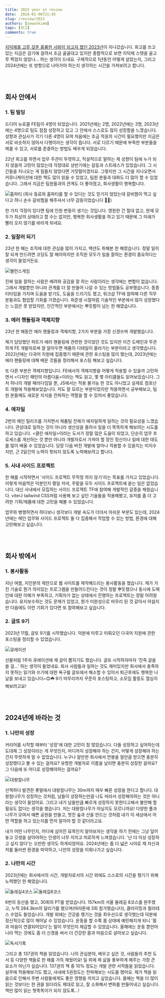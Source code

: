 ```yaml
---
title: 2023 year in review
date:  2024-01-06T21:45
slug: /review/2023
authors: [sewonkimm]
tags: [회고]
comments: true
---
```


[지덕체를 고루 갖춘 훌륭한 사람이 되고자 했던 2023년](../2023-01-03-post/index.md)이 지나갔습니다. 회고를 쓰고 있는 지금은 감기에 걸려서 조금 골골대고 있지만 종합적으로 보면 지덕체 스탯을 골고루 찍었지 않았나... 하는 생각이 드네요. 구체적으로 1년동안 어떻게 살았는지, 그리고 2024년에는 또 방향으로 나아가야 하는지 생각하는 시간을 가져보려고 합니다.

<!--truncate-->

<br />
<br />

## 회사 안에서

### 1. 팀 빌딩

드디어 뉴로클 FE팀이 4명이 되었습니다. 2021년에는 2명, 2022년에는 3명, 2023년에는 4명으로 팀도 점점 성장하고 있고 그 안에서 스스로도 많이 성장함을 느꼈습니다. 성향과 관심사가 각기 다른 4명이 모여 처음에는 조금 적응의 시간이 필요했지만 지금은 서로 비슷하지 않아서 다행이라는 생각이 듭니다. 서로 다르기 때문에 부족한 부분들을 메꿀 수 있고, 서로를 존중하는 방법도 배우게 되었습니다.

22년 회고를 하면서 업무 주관이 뚜렷하고, 직설적으로 말하는 제 성향이 팀에 누가 되지 않을까 고민이 많았는데 걱정대로 상반기에는 갈등과 스트레스가 있었습니다. 그 시간들을 지나오는 게 힘들지 않았다면 거짓말이겠지요. 그렇지만 그 시간을 지나오면서 커뮤니케이션에 대한 책도 많이 읽을 수 있었고, 팀원 분들과 대화도 더 많이 할 수 있었습니다. 그래서 지금은 팀원들과의 관계도 더 좋아졌고, 회사생활이 행복합니다.

![홈파티](./party.jpg)
(회사 동료와 홈파티를 할 수 있다는 것도 믿기지 않았는데 갈비찜이 먹고 싶다고 하니 손수 갈비찜을 해주셔서 너무 감동이었습니다 🥺🍖)

한 가지 걱정이 있다면 팀에 인원 변동이 생기는 것입니다. 영원한 건 절대 없고, 현재 모두가 최상의 상태라고 할 수는 없지만, 행복한 회사생활을 하고 있기 때문에 그 미래가 빨리 오지 않기를 바라게 되네요.


### 2. 일잘러 되기

23년 한 해는 조직에 대한 관심을 많이 가지고, 액션도 취해본 한 해였습니다. 정말 일이 잘 되게 만드려면 코딩도 잘 해야하지만 조직원 모두가 일을 잘하는 환경이 중요하다는 생각이 들었거든요.

![밸런스게임](./balance.jpg)

진짜 일을 잘하는 사람은 배려와 공감을 잘 하는 사람이라는 생각에는 변함이 없습니다. 그래서 개발뿐만 아니라 관계를 더 잘 만들어 나갈 수 있는 방법들도 공부했습니다. 종종 티타임을 가지며 도움을 받기도, 도움을 드리기도 했고, 워크샵 TF에 참여해 다른 직무 분들과도 협업할 기회를 가졌습니다. 취준생 시절처럼 기술적인 부분에서 많이 성장했다는 느낌은 못 받았지만, 인간적인 부분에서는 뿌듯함이 남는 한 해였습니다.


### 3. 에러 핸들링과 객체지향

23년 한 해동안 에러 핸들링과 객체지향, 2가지 부분을 가장 신경쓰며 개발했습니다.

제가 담당했던 파트가 에러 핸들링에 관련한 것이었던 것도 있지만 이건 도메인과 무관하게 FE 개발자로써 잘 알아두면 제품의 디테일이 올라가는 부분이라고 생각했습니다. 2022년에는 다국어 지원에 집중했기 때문에 관련 포스팅을 많이 했는데, 2023년에는 에러 핸들링에 대해 배운 것들을 정리해서 포스팅 해보고 싶습니다.

또 다른 부분은 객체지향입니다. FE에서의 객체지향을 어떻게 적용할 수 있을까 고민하면서 \<디자인 패턴의 아름다움>이라는 책도 읽고, 몇 몇 아티클들도 읽어보았습니다. 그저 하나의 개발 패러다임일 뿐, JS에서는 적용 불가능 한 것도 아니었고 실제로 컴포넌트 개발에 적용해보았습니다. 저도 잘 모르는 부분이었지만 적용하면서 공부해보고, 팀원 분들께도 새로운 지식을 전파하는 역할을 할 수 있어서 좋았습니다.


### 4. 애자일

2번의 메인 릴리즈를 거치면서 제품팀 전체가 애자일하게 일하는 것의 필요성을 느꼈습니다. 관성대로 일하는 것이 아니라 생산성을 올려서 일을 더 똑똑하게 해보려는 시도를 하고 있습니다. \<클린 애자일>이라는 도서가 정말 많은 도움이 되었고, 단순히 업무 프로세스를 개선하는 것 뿐만 아니라 개발자로서 가져야 할 장인 정신이나 일에 대한 태도를 많이 배울 수 있었습니다. 당장 다음 버전 개발에 얼마나 적용할 수 있을지는 미지수지만, 근 2달간의 노력이 헛되지 않도록 노력해보려고 합니다.


### 5. 사내 사이드 프로젝트

한 해를 시작하면서 '사이드 프로젝트 무작정 하지 않기'라는 목표를 가지고 있었습니다. 이렇게 마음먹은 덕분인지 평일 저녁, 주말을 모두 사이드 프로젝트에 쏟는 일은 없었습니다. 대신 사내에서 모집하는 사이드 프로젝트 TF에 참여해 개발적인 갈증을 채웠습니다. vite나 tailwind CSS처럼 사용해 보고 싶던 기술들을 적용해봤고, 유저를 좀 더 고려한 기획/제품에 대한 고민을 해볼 수 있었습니다.

업무와 병행하면서 하다보니 생각보다 개발 속도가 더뎌서 아쉬운 부분도 있는데, 2024년에는 메인 업무와 사이드 프로젝트 둘 다 집중해서 작업할 수 있는 방법, 환경에 대해 고민해보고 싶습니다.


<br />
<br />

## 회사 밖에서

### 1. 봉사활동

지난 여름, 지인분의 제안으로 웹 사이트를 제작해드리는 봉사활동을 했습니다. 제가 가진 기술로 뭔가 의미있는 프로그램을 만들어드린다는 것이 정말 뿌듯했으나 동시에 도메인에 대한 이해가 부족하고, 기획자가 없는 상태에서 진행하는 프로젝트는 정말 어려웠습니다. 유지보수하는 것도 문제가 있었고, 뭔가 미완성으로 마무리 된 것 같아서 아쉽지만 다음에도 이런 기회가 있다면 또 참여해보고 싶습니다.



### 2. 글또 9기

2023년 11월, 글또 9기를 시작했습니다. 덕분에 미루고 미뤄오던 다국어 지원에 관한 포스팅을 정리할 수 있었습니다.

![큐레이션](./curation.png)

선물처럼 1주차 큐레이션에 제 글이 뽑히기도 했습니다. 글또 시작하자마자 '진즉 글을 쓸 걸...' 하는 생각이 들었네요. 회사 사람들과 일하는 것도 재미있지만 회사에서 충족하지 못하는 읽기와 쓰기에 대한 욕구를 글또에서 해소할 수 있어서 퇴근후에도 행복한 나날을 보내고 있습니다️~😊☘️ 9기 마무리까지 꾸준히 포스팅하고, 소모임 활동도 열심히 해보려고요!


<br />
<br />


## 2024년에 바라는 것

### 1. 나만의 성장

커리어를 시작할 때부터 '성장'에 대한 고민이 참 많았습니다. 다들 성장하고 싶어하는데 도대체 그 성장이라는 게 무엇인지, 어디까지 성장해야 하는 건지, 어떻게 성장해야 하는 건지 뚜렷하게 알 수 없었습니다. 누구나 알만한 회사에서 연봉을 얼만큼 받으면 충분히 성장했다고 볼 수 있는 걸까요? 유명한 개발자로 이름을 날리면 충분히 성장한 걸까요? 그 다음에 또 어디로 성장해야하는 걸까요?

![대왕참나무](./tree.jpg)

산책하다 발견한 푯말에서 대왕참나무는 30m까지 매우 빠른 성장을 한다고 합니다. 대왕참나무가 성장하는 것처럼, 남들이 성장하는만큼 나도 따라서 성장해야하는 것은 아니라는 생각이 들었어요. 그리고 내가 남들만큼 빠르게 성장하지 못한다고해서 불안해 할 필요도 없다는 생각을 했습니다. 저는 대왕참나무가 아닐지도 모르니까요! 다양한 풀과 나무가 모여서 예쁜 공원을 만들고, 멋진 숲과 산을 만드는 것처럼 내가 이 세상에서 어떤 역할을 하고 있는지를 먼저 알아야 할 것 같더라고요.

내가 어떤 나무인지, 어디에 심어진 묘목인지 알아보자는 생각을 하기 전에는 그냥 덮어놓고 갓생을 살아야하는 인생이 너무 지치고 피로하게 느껴졌습니다. '난 더 이상 성장하고 싶지 않다'는 오만한 생각도 하게되었어요. 2024년에는 좀 더 넓은 시야로 제 자신과 저를 둘러싼 환경을 파악하고, 나만의 성장을 이뤄나가고 싶습니다.


### 2. 나만의 시간

2023년에는 회사에서의 시간, 개발자로서의 시간 외에도 스스로의 시간을 챙기기 위해 노력했던 한 해였습니다.

![둘레길4코스](./walk.jpg)
![둘레길6코스](./run.jpg)

6번의 등산을 했고, 30회의 PT를 받았습니다. 157km의 서울 둘레길 8코스를 완주했고, 누적 284.3km의 달리기를 했으며(마라톤에 3회 참가했습니다), 클라이밍과 필라테스 수업도 들었습니다. 개발 외에는 건강을 챙기는 것을 최우선으로 생각했는데 덕분에 정신적으로 많이 깨어날 수 있었습니다. 운동을 할 수록 몸 상태에 예민해지게 되니 '몸과 마음이 연결되어있다'는 말이 무엇인지 체감할 수 있었습니다. 올해에는 운동 뿐만아니라 먹는 것에도 좀 더 신경을 써서 더 건강한 몸과 마음으로 살아보고 싶습니다.

![독서기록](./bookRecord.jpeg)

그리고 총 137권의 책을 읽었습니다. 나의 관심분야, 배우고 싶은 것, 사람들의 추천 도서 등 다양한 책들로 한 해를 가득 채웠어요! 일 외에 제 삶을 풍부하게 해주는 가장 큰 요소가 아닌가 싶습니다. 137권의 책 중 10% 정도는 개발 관련 서적들을 읽었습니다. 실무에 적용해보기도 했고, 사내에 5권정도는 전파해보는 시도를 했어요. 제가 책을 읽음으로 인해서 주변 사람들에게도 좋은 영향을 끼치고 싶었습니다. 올해는 책을 더 많이 읽는 것보다는 한 권을 읽더라도 제대로 읽고, 잘 소화해서 변화를 만들어내고 싶습니다. 책만 많이 읽는 헛똑똑이가 되지 않도록...!
